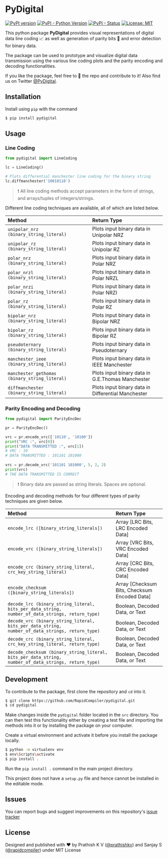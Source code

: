 # PyDigital

[![PyPI version](https://badge.fury.io/py/)](https://badge.fury.io/py/)
[![PyPI - Python Version](https://img.shields.io/pypi/pyversions/Django.svg)](https://pypi.org/project//)
[![PyPI - Status](https://img.shields.io/pypi/status/Django.svg)](https://pypi.org/project//)
[![License: MIT](https://img.shields.io/badge/License-MIT-blue.svg)](https://.mit-license.org/)

This python package __PyDigital__ provides visual representations of digital data line coding 📈 as well as generation of parity bits 🔢 and error detection for binary data.

The package can be used to prototype and visualize digital data transmission using the various line coding plots and the parity encoding and decoding functionalities.

If you like the package, feel free to 🌟 the repo and contribute to it! Also find us on Twitter [@PyDigital](https://twitter.com/).

## Installation

Install using `pip` with the command

```sh
$ pip install pydigital
```

## Usage
### Line Coding

```python
from pydigital import LineCoding

lc = LineCoding()

# Plots differential manchester line coding for the binary string
lc.diffmanchester('10010110')
```

> ❗ All line coding methods accept parameters in the form of strings, and arrays/tuples of integers/strings.

Different line coding techniques are available, all of which are listed below. 

| Method | Return Type |
| :---   | :---        |
|`unipolar_nrz (binary_string_literal)` | Plots input binary data in Unipolar NRZ |
|`unipolar_rz (binary_string_literal)` | Plots input binary data in Unipolar RZ |
|`polar_nrz (binary_string_literal)` | Plots input binary data in Polar NRZ |
|`polar_nrzl (binary_string_literal)` | Plots input binary data in Polar NRZL |
|`polar_nrzi (binary_string_literal)` | Plots input binary data in Polar NRZI |
|`polar_rz (binary_string_literal)` | Plots input binary data in Polar RZ |
|`bipolar_nrz (binary_string_literal)` | Plots input binary data in Bipolar NRZ |
|`bipolar_rz (binary_string_literal)` | Plots input binary data in Bipolar RZ |
|`pseudoternary (binary_string_literal)` | Plots input binary data in Pseudoternary |
|`manchester_ieee (binary_string_literal)` | Plots input binary data in IEEE Manchester |
|`manchester_gethomas (binary_string_literal)` | Plots input binary data in G.E.Thomas Manchester |
|`diffmanchester (binary_string_literal)` | Plots input binary data in Differential Manchester |


### Parity Encoding and Decoding

```python
from pydigital import ParityEncDec

pr = ParityEncDec()

vrc = pr.encode_vrc(['10110', '10100'])
print("VRC :", vrc[0])
print("DATA TRANSMITTED :", vrc[1])
# VRC : 10
# DATA TRANSMITTED : 101101 101000
        
vrc = pr.decode_vrc('101101 101000', 5, 2, 2)
print(vrc)
# THE DATA TRANSMITTED IS CORRECT
```
> ❗ Binary data are passed as string literals. Spaces are optional.

Encoding and decoding methods for four different types of parity techniques are given below.

|Method | Return Type|
| :---  | :---|
|`encode_lrc ([binary_string_literals])`| Array [LRC Bits, LRC Encoded Data]|
|`encode_vrc ([binary_string_literals])`| Array [VRC Bits, VRC Encoded Data]|
|`encode_crc (binary_string_literal, crc_key_string_literal)`| Array [CRC Bits, CRC Encoded Data]|
|`encode_checksum ([binary_string_literals])`| Array [Checksum Bits, Checksum Encoded Data]|
|`decode_lrc (binary_string_literal, bits_per_data_string, number_of_data_strings, return_type)`| Boolean, Decoded Data, or Text |
|`decode_vrc (binary_string_literal, bits_per_data_string, number_of_data_strings, return_type)`| Boolean, Decoded Data, or Text |
|`decode_crc (binary_string_literal, crc_key_string_literal, return_type)`| Boolean, Decoded Data, or Text |
|`decode_checksum (binary_string_literal, bits_per_data_string, number_of_data_strings, return_type)`| Boolean, Decoded Data, or Text |

## Development

To contribute to the package, first clone the repository and `cd` into it.
```sh
$ git clone https://github.com/RapidCompiler/pydigital.git
$ cd pydigital
```

Make changes inside the `pydigital` folder located in the `src` directory. You can then test this functionality either by creating a test file and importing the methods into it or by installing the package on your computer.

Create a virtual environment and activate it before you install the package locally.

```sh
$ python -m virtualenv env
$ env\Scripts\activate
$ pip install .
```
Run the `pip install .` command in the main project directory.

This project does not have a `setup.py` file and hence cannot be installed in the editable mode.
## Issues

You can report bugs and suggest improvements on this repository's [issue tracker](https://github.com/rapidcompiler/pydigital/issues)

## License
Designed and published with ♥ by Prathish K V ([@prathishkv](https://github.com/prathishkv)) and Sanjay S ([@rapidcompiler](https://github.com/rapidcompiler)) under MIT License[]()
